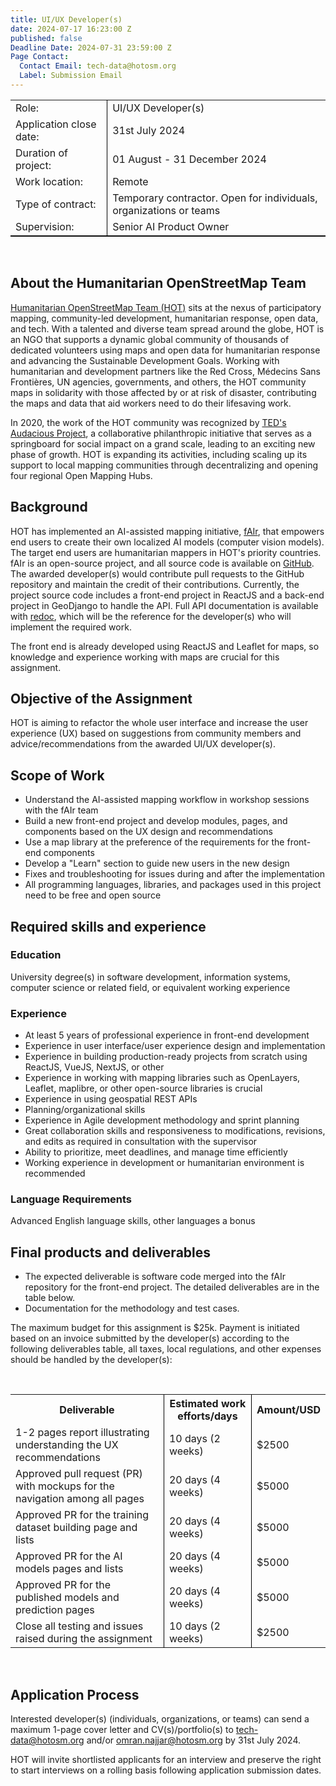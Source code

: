 ```yaml
---
title: UI/UX Developer(s)
date: 2024-07-17 16:23:00 Z
published: false
Deadline Date: 2024-07-31 23:59:00 Z
Page Contact:
  Contact Email: tech-data@hotosm.org
  Label: Submission Email
---
```


 
<table style="border-bottom: 1px solid black">
	<tr>
		<td>Role:</td>
		<td style="border-left: 1px solid black">UI/UX Developer(s)</td>
	</tr>
	<tr>
		<td>Application close date:</td>
		<td style="border-left: 1px solid black">31st July 2024</td>
	</tr>
	<tr>
		<td>Duration of project:</td>
		<td style="border-left: 1px solid black">01 August  - 31 December 2024</td>
	</tr>
<tr>
		<td>Work location:</td>
		<td style="border-left: 1px solid black">Remote</td>
	</tr>
<tr>
		<td>Type of contract:</td>
		<td style= "border-left: 1px solid black">Temporary contractor. Open for individuals, organizations or teams</td>
	</tr>
<tr>
		<td>Supervision:</td>
		<td style="border-left: 1px solid black">Senior AI Product Owner</td>
	</tr>
</table>

<br>

## About the Humanitarian OpenStreetMap Team 

[Humanitarian OpenStreetMap Team (HOT)](https://www.hotosm.org/) sits at the nexus of participatory mapping, community-led development, humanitarian response, open data, and tech. With a talented and diverse team spread around the globe, HOT is an NGO that supports a dynamic global community of thousands of dedicated volunteers using maps and open data for humanitarian response and advancing the Sustainable Development Goals. Working with humanitarian and development partners like the Red Cross, Médecins Sans Frontières, UN agencies, governments, and others, the HOT community maps in solidarity with those affected by or at risk of disaster, contributing the maps and data that aid workers need to do their lifesaving work.

In 2020, the work of the HOT community was recognized by [TED's Audacious Project](https://www.ted.com/talks/rebecca_firth_can_we_call_it_a_world_map_if_it_s_missing_a_billion_people), a collaborative philanthropic initiative that serves as a springboard for social impact on a grand scale, leading to an exciting new phase of growth. HOT is expanding its activities, including scaling up its support to local mapping communities through decentralizing and opening four regional Open Mapping Hubs.

## Background

HOT has implemented an AI-assisted mapping initiative, [fAIr](https://www.hotosm.org/tech-suite/fair/), that empowers end users to create their own localized AI models (computer vision models). The target end users are humanitarian mappers in HOT's priority countries. fAIr is an open-source project, and all source code is available on [GitHub](https://github.com/hotosm/fAIr). The awarded developer(s) would contribute pull requests to the GitHub repository and maintain the credit of their contributions. Currently, the project source code includes a front-end project in ReactJS and a back-end project in GeoDjango to handle the API. Full API documentation is available with [redoc](https://api-prod.fair.hotosm.org/api/swagger/), which will be the reference for the developer(s) who will implement the required work.

The front end is already developed using ReactJS and Leaflet for maps, so knowledge and experience working with maps are crucial for this assignment.

## Objective of the Assignment

HOT is aiming to refactor the whole user interface and increase the user experience (UX) based on suggestions from community members and advice/recommendations from the awarded UI/UX developer(s).

## Scope of Work

<ul>
  <li>Understand the AI-assisted mapping workflow in workshop sessions with the fAIr team</li>
  <li>Build a new front-end project and develop modules, pages, and components based on the UX design and recommendations</li>
  <li>Use a map library at the preference of the requirements for the front-end components</li>
 <li>Develop a "Learn" section to guide new users in the new design</li>
 <li>Fixes and troubleshooting for issues during and after the implementation</li>
 <li>All programming languages, libraries, and packages used in this project need to be free and open source</li>
</ul>


## Required skills and experience

### Education

University degree(s) in software development, information systems, computer science or related field, or equivalent working experience 

### Experience

* At least 5 years of professional experience in front-end development
* Experience in user interface/user experience design and implementation
* Experience in building production-ready projects from scratch using ReactJS, VueJS, NextJS, or other
* Experience in working with mapping libraries such as OpenLayers, Leaflet, maplibre, or other open-source libraries is crucial
* Experience in using geospatial REST APIs
* Planning/organizational skills
* Experience in Agile development methodology and sprint planning 
* Great collaboration skills and responsiveness to modifications, revisions, and edits as required in consultation with the supervisor
* Ability to prioritize, meet deadlines, and manage time efficiently
* Working experience in development or humanitarian environment is recommended


### Language Requirements 

Advanced English language skills, other languages a bonus

## Final products and deliverables

* The expected deliverable is software code merged into the fAIr repository for the front-end project. The detailed deliverables are in the table below.
* Documentation for the methodology and test cases.

The maximum budget for this assignment is $25k. Payment is initiated based on an invoice submitted by the developer(s) according to the following deliverables table, all taxes, local regulations, and other expenses should be handled by the developer(s):

<br>
<table style= "border-bottom: none">
<tr>
		<th style="border-bottom-width: 2px"><span style="font-weight: bold">Deliverable</span></th>
		<th style="border-left: 1px solid black; border-bottom-width: 2px"><span style="font-weight: bold">Estimated work efforts/days</span></th>
<th style="border-left: 1px solid black; border-bottom-width: 2px"><span style="font-weight: bold">Amount/USD</span></th>
	</tr>
	<tr>
		<td>1-2 pages report illustrating understanding the UX recommendations</td>
		<td style="border-left: 1px solid black">10 days (2 weeks)</td>
<td style="border-left: 1px solid black">$2500</td>
	</tr>
	<tr>
		<td>Approved pull request (PR) with mockups for the navigation among all pages</td>
		<td style="border-left: 1px solid black">20 days (4 weeks)</td>
<td style="border-left: 1px solid black">$5000</td>
	</tr><tr>
		<td>Approved PR for the training dataset building page and lists</td>
		<td style="border-left: 1px solid black">20 days (4 weeks)</td>
<td style="border-left: 1px solid black">$5000</td>
	</tr>
<tr>
		<td>Approved PR for the AI models pages and lists</td>
<td style="border-left: 1px solid black">20 days (4 weeks)</td>
<td style="border-left: 1px solid black">$5000</td>
	</tr>		
<tr>
		<td>Approved PR for the published models and prediction pages</td>
<td style="border-left: 1px solid black">20 days (4 weeks)</td>
<td style="border-left: 1px solid black">$5000</td>
	</tr>			
<tr>
		<td>Close all testing and issues raised during the assignment</td>
		<td style="border-left: 1px solid black">10 days (2 weeks)</td>
<td style="border-left: 1px solid black">$2500</td>
	</tr>
</table>
<br>

## Application Process

Interested developer(s) (individuals, organizations, or teams) can send a maximum 1-page cover letter and CV(s)/portfolio(s) to [tech-data@hotosm.org](tech-data@hotosm.org) and/or [omran.najjar@hotosm.org](omran.najjar@hotosm.org) by 31st July 2024.

HOT will invite shortlisted applicants for an interview and preserve the right to start interviews on a rolling basis following application submission dates.